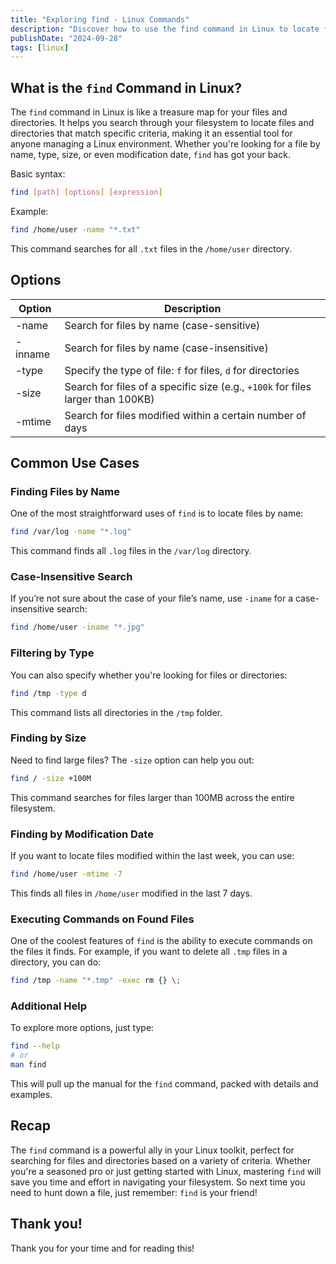 ```yaml
---
title: "Exploring find - Linux Commands"
description: "Discover how to use the find command in Linux to locate files and directories efficiently. Learn options, examples, and common use cases in this casual guide!"
publishDate: "2024-09-28"
tags: [linux]
---
```


## What is the `find` Command in Linux?

The `find` command in Linux is like a treasure map for your files and directories. It helps you search through your filesystem to locate files and directories that match specific criteria, making it an essential tool for anyone managing a Linux environment. Whether you're looking for a file by name, type, size, or even modification date, `find` has got your back.

Basic syntax:

```bash
find [path] [options] [expression]
```

Example:

```bash
find /home/user -name "*.txt"
```

This command searches for all `.txt` files in the `/home/user` directory.

## Options

| Option | **Description** |
| --- | --- |
| -name | Search for files by name (case-sensitive) |
|  -inname | Search for files by name (case-insensitive) |
| -type | Specify the type of file: `f` for files, `d` for directories |
| -size | Search for files of a specific size (e.g., `+100k` for files larger than 100KB) |
| -mtime | Search for files modified within a certain number of days |

## Common Use Cases

### Finding Files by Name

One of the most straightforward uses of `find` is to locate files by name:

```bash
find /var/log -name "*.log"
```

This command finds all `.log` files in the `/var/log` directory.

### Case-Insensitive Search

If you’re not sure about the case of your file’s name, use `-iname` for a case-insensitive search:

```bash
find /home/user -iname "*.jpg"
```

### Filtering by Type

You can also specify whether you're looking for files or directories:

```bash
find /tmp -type d
```

This command lists all directories in the `/tmp` folder.

### Finding by Size

Need to find large files? The `-size` option can help you out:

```bash
find / -size +100M
```

This command searches for files larger than 100MB across the entire filesystem.

### Finding by Modification Date

If you want to locate files modified within the last week, you can use:

```bash
find /home/user -mtime -7
```

This finds all files in `/home/user` modified in the last 7 days.

### Executing Commands on Found Files

One of the coolest features of `find` is the ability to execute commands on the files it finds. For example, if you want to delete all `.tmp` files in a directory, you can do:

```bash
find /tmp -name "*.tmp" -exec rm {} \;
```

### Additional Help

To explore more options, just type:

```bash
find --help
# or
man find
```

This will pull up the manual for the `find` command, packed with details and examples.

## Recap

The `find` command is a powerful ally in your Linux toolkit, perfect for searching for files and directories based on a variety of criteria. Whether you're a seasoned pro or just getting started with Linux, mastering `find` will save you time and effort in navigating your filesystem. So next time you need to hunt down a file, just remember: `find` is your friend!

## Thank you!

Thank you for your time and for reading this!